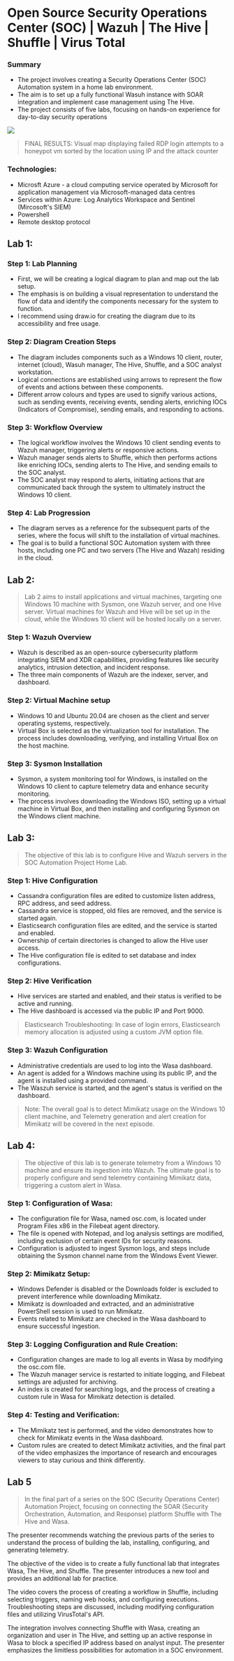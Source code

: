 # Open Source Security Operations Center (SOC) | Wazuh | The Hive | Shuffle | Virus Total

### Summary
- The project involves creating a Security Operations Center (SOC) Automation system in a home lab environment.
- The aim is to set up a fully functional Wasuh instance with SOAR integration and implement case management using The Hive.
- The project consists of five labs, focusing on hands-on experience for day-to-day security operations

![](images/img1.png)
>FINAL RESULTS: Visual map displaying failed RDP login attempts to a honeypot vm sorted by the location using IP and the attack counter


### Technologies:
* Microsft Azure - a cloud computing service operated by Microsoft for application management via Microsoft-managed data centres
* Services within Azure: Log Analytics Workspace and Sentinel (Mircosoft's SIEM)
* Powershell 
* Remote desktop protocol

## Lab 1:
### Step 1: Lab Planning
- First, we will be creating a logical diagram to plan and map out the lab setup.
- The emphasis is on building a visual representation to understand the flow of data and identify the components necessary for the system to function.
- I recommend using draw.io for creating the diagram due to its accessibility and free usage.

### Step 2: Diagram Creation Steps
- The diagram includes components such as a Windows 10 client, router, internet (cloud), Wasuh manager, The Hive, Shuffle, and a SOC analyst workstation.
- Logical connections are established using arrows to represent the flow of events and actions between these components.
- Different arrow colours and types are used to signify various actions, such as sending events, receiving events, sending alerts, enriching IOCs (Indicators of Compromise), sending emails, and responding to actions.

### Step 3: Workflow Overview
- The logical workflow involves the Windows 10 client sending events to Wazuh manager, triggering alerts or responsive actions.
- Wazuh manager sends alerts to Shuffle, which then performs actions like enriching IOCs, sending alerts to The Hive, and sending emails to the SOC analyst.
- The SOC analyst may respond to alerts, initiating actions that are communicated back through the system to ultimately instruct the Windows 10 client.

### Step 4: Lab Progression

- The diagram serves as a reference for the subsequent parts of the series, where the focus will shift to the installation of virtual machines.
- The goal is to build a functional SOC Automation system with three hosts, including one PC and two servers (The Hive and Wazah) residing in the cloud.

## Lab 2:
> Lab 2 aims to install applications and virtual machines, targeting one Windows 10 machine with Sysmon, one Wazuh server, and one Hive server.
> Virtual machines for Wazuh and Hive will be set up in the cloud, while the Windows 10 client will be hosted locally on a server.

### Step 1: Wazuh Overview
- Wazuh is described as an open-source cybersecurity platform integrating SIEM and XDR capabilities, providing features like security analytics, intrusion detection, and incident response.
- The three main components of Wazuh are the indexer, server, and dashboard.

### Step 2: Virtual Machine setup

- Windows 10 and Ubuntu 20.04 are chosen as the client and server operating systems, respectively.
- Virtual Box is selected as the virtualization tool for installation. The process includes downloading, verifying, and installing Virtual Box on the host machine.

### Step 3: Sysmon Installation

- Sysmon, a system monitoring tool for Windows, is installed on the Windows 10 client to capture telemetry data and enhance security monitoring.
- The process involves downloading the Windows ISO, setting up a virtual machine in Virtual Box, and then installing and configuring Sysmon on the Windows client machine.

  
## Lab 3:
> The objective of this lab is to configure Hive and Wazuh servers in the SOC Automation Project Home Lab.

### Step 1: Hive Configuration

- Cassandra configuration files are edited to customize listen address, RPC address, and seed address.
- Cassandra service is stopped, old files are removed, and the service is started again.
- Elasticsearch configuration files are edited, and the service is started and enabled.
- Ownership of certain directories is changed to allow the Hive user access.
- The Hive configuration file is edited to set database and index configurations.

### Step 2: Hive Verification

- Hive services are started and enabled, and their status is verified to be active and running.
- The Hive dashboard is accessed via the public IP and Port 9000.

>Elasticsearch Troubleshooting: In case of login errors, Elasticsearch memory allocation is adjusted using a custom JVM option file.

### Step 3: Wazuh Configuration

- Administrative credentials are used to log into the Wasa dashboard.
- An agent is added for a Windows machine using its public IP, and the agent is installed using a provided command.
- The Waszuh service is started, and the agent's status is verified on the dashboard.
> Note: The overall goal is to detect Mimikatz usage on the Windows 10 client machine, and Telemetry generation and alert creation for Mimikatz will be covered in the next episode.

## Lab 4:
> The objective of this lab is to generate telemetry from a Windows 10 machine and ensure its ingestion into Wazuh. The ultimate goal is to properly configure and send telemetry containing Mimikatz data, triggering a custom alert in Wasa.

### Step 1: Configuration of Wasa:

- The configuration file for Wasa, named osc.com, is located under Program Files x86 in the Filebeat agent directory.
- The file is opened with Notepad, and log analysis settings are modified, including exclusion of certain event IDs for security reasons.
- Configuration is adjusted to ingest Sysmon logs, and steps include obtaining the Sysmon channel name from the Windows Event Viewer.

### Step 2: Mimikatz Setup:

- Windows Defender is disabled or the Downloads folder is excluded to prevent interference while downloading Mimikatz.
- Mimikatz is downloaded and extracted, and an administrative PowerShell session is used to run Mimikatz.
- Events related to Mimikatz are checked in the Wasa dashboard to ensure successful ingestion.

### Step 3: Logging Configuration and Rule Creation:

- Configuration changes are made to log all events in Wasa by modifying the osc.com file.
- The Wazuh manager service is restarted to initiate logging, and Filebeat settings are adjusted for archiving.
- An index is created for searching logs, and the process of creating a custom rule in Wasa for Mimikatz detection is detailed.

### Step 4: Testing and Verification:

- The Mimikatz test is performed, and the video demonstrates how to check for Mimikatz events in the Wasa dashboard.
- Custom rules are created to detect Mimikatz activities, and the final part of the video emphasizes the importance of research and encourages viewers to stay curious and think differently.

## Lab 5

>In the final part of a series on the SOC (Security Operations Center) Automation Project, focusing on connecting the SOAR (Security Orchestration, Automation, and Response) platform Shuffle with The Hive and Wasa.

The presenter recommends watching the previous parts of the series to understand the process of building the lab, installing, configuring, and generating telemetry.

The objective of the video is to create a fully functional lab that integrates Wasa, The Hive, and Shuffle. The presenter introduces a new tool and provides an additional lab for practice.

The video covers the process of creating a workflow in Shuffle, including selecting triggers, naming web hooks, and configuring executions. Troubleshooting steps are discussed, including modifying configuration files and utilizing VirusTotal's API.

The integration involves connecting Shuffle with Wasa, creating an organization and user in The Hive, and setting up an active response in Wasa to block a specified IP address based on analyst input. The presenter emphasizes the limitless possibilities for automation in a SOC environment.


